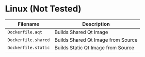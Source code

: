 # Linux (Not Tested)

| Filename            | Description                        |
| ------------------- | ---------------------------------- |
| `Dockerfile.aqt`    | Builds Shared Qt Image             |
| `Dockerfile.shared` | Builds Shared Qt Image from Source |
| `Dockerfile.static` | Builds Static Qt Image from Source |